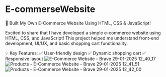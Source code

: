 # E-commerseWebsite
🚀 Built My Own E-Commerce Website Using HTML, CSS & JavaScript!

Excited to share that I have developed a simple e-commerce website using HTML, CSS, and JavaScript! This project helped me understand front-end development, UI/UX, and basic shopping cart functionality.

💡 Key Features:
✅ User-friendly design
✅ Dynamic shopping cart
✅ Responsive layout
![E-Commerce Website - Brave 29-01-2025 12_40_17](https://github.com/user-attachments/assets/4ac8fb72-c90f-4198-8fd1-247d7e7478e9)
![Products - E-Commerce Website - Brave 29-01-2025 12_41_51](https://github.com/user-attachments/assets/4d897b43-466c-4bea-a81c-c3c541e32d4d)
![Products - E-Commerce Website - Brave 29-01-2025 12_42_00](https://github.com/user-attachments/assets/f905ffb6-f001-4e1b-8420-c8efb2df404e)
